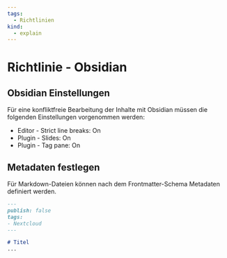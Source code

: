 ```yaml
---
tags:
  - Richtlinien
kind:
  - explain
---
```

# Richtlinie - Obsidian

## Obsidian Einstellungen

Für eine konfliktfreie Bearbeitung der Inhalte mit Obsidian müssen die folgenden Einstellungen vorgenommen werden:
* Editor - Strict line breaks: On
* Plugin - Slides: On
* Plugin - Tag pane: On

## Metadaten festlegen

Für Markdown-Dateien können nach dem Frontmatter-Schema Metadaten definiert werden.

```markdown
---
publish: false
tags:
- Nextcloud
---

# Titel
...
```
